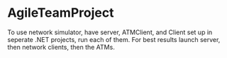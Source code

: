 # AgileTeamProject

To use network simulator, have server, ATMClient, and Client set up in seperate .NET projects, run each of them. For best results launch server, then network clients, then the ATMs.
